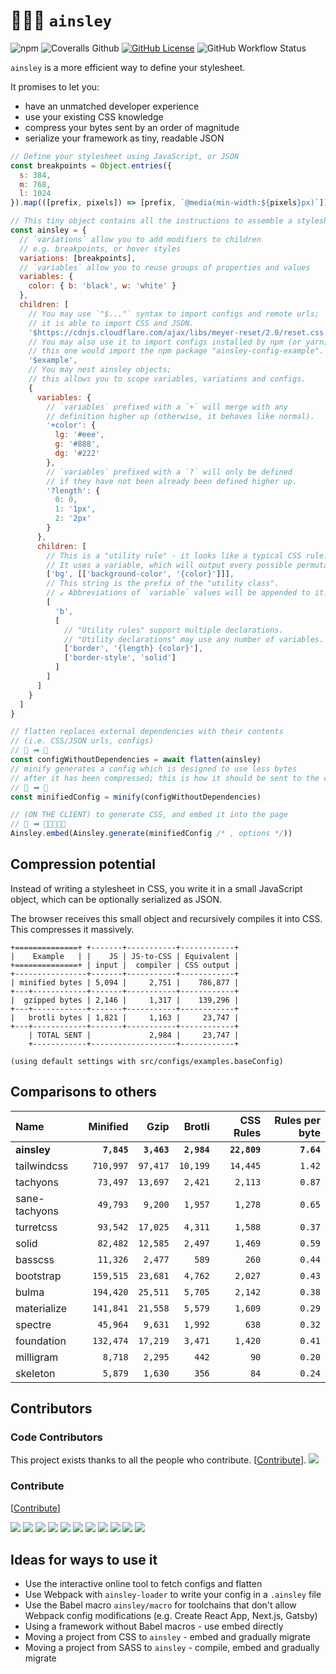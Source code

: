# 👨🏾‍🍳 `ainsley`

![npm](https://img.shields.io/npm/v/ainsley?style=flat-square)
![Coveralls Github](https://img.shields.io/coveralls/github/tbjgolden/ainsley?style=flat-square)
[![GitHub License](https://img.shields.io/github/license/tbjgolden/ainsley?style=flat-square)](https://github.com/tbjgolden/ainsley)
![GitHub Workflow Status](https://img.shields.io/github/workflow/status/tbjgolden/ainsley/Release?style=flat-square)

`ainsley` is a more efficient way to define your stylesheet.

It promises to let you:

- have an unmatched developer experience
- use your existing CSS knowledge
- compress your bytes sent by an order of magnitude
- serialize your framework as tiny, readable JSON

```js
// Define your stylesheet using JavaScript, or JSON
const breakpoints = Object.entries({
  s: 384,
  m: 768,
  l: 1024
}).map(([prefix, pixels]) => [prefix, `@media(min-width:${pixels}px)`])

// This tiny object contains all the instructions to assemble a stylesheet
const ainsley = {
  // `variations` allow you to add modifiers to children
  // e.g. breakpoints, or hover styles
  variations: [breakpoints],
  // `variables` allow you to reuse groups of properties and values
  variables: {
    color: { b: 'black', w: 'white' }
  },
  children: [
    // You may use `"$..."` syntax to import configs and remote urls;
    // it is able to import CSS and JSON.
    '$https://cdnjs.cloudflare.com/ajax/libs/meyer-reset/2.0/reset.css',
    // You may also use it to import configs installed by npm (or yarn);
    // this one would import the npm package "ainsley-config-example".
    '$example',
    // You may nest ainsley objects;
    // this allows you to scope variables, variations and configs.
    {
      variables: {
        // `variables` prefixed with a `+` will merge with any
        // definition higher up (otherwise, it behaves like normal).
        '+color': {
          lg: '#eee',
          g: '#888',
          dg: '#222'
        },
        // `variables` prefixed with a `?` will only be defined
        // if they have not been already been defined higher up.
        '?length': {
          0: 0,
          1: '1px',
          2: '2px'
        }
      },
      children: [
        // This is a "utility rule" - it looks like a typical CSS rule.
        // It uses a variable, which will output every possible permutation!
        ['bg', [['background-color', '{color}']]],
        // This string is the prefix of the "utility class".
        // ↙ Abbreviations of `variable` values will be appended to it.
        [
          'b',
          [
            // "Utility rules" support multiple declarations.
            // "Utility declarations" may use any number of variables.
            ['border', '{length} {color}'],
            ['border-style', 'solid']
          ]
        ]
      ]
    }
  ]
}

// flatten replaces external dependencies with their contents
// (i.e. CSS/JSON urls, configs)
// 💞 ➡ 💖
const configWithoutDependencies = await flatten(ainsley)
// minify generates a config which is designed to use less bytes
// after it has been compressed; this is how it should be sent to the client
// 💖 ➡ 💌
const minifiedConfig = minify(configWithoutDependencies)

// (ON THE CLIENT) to generate CSS, and embed it into the page
// 💌 ➡ 🧡💛💚💙💜
Ainsley.embed(Ainsley.generate(minifiedConfig /* , options */))
```

## Compression potential

Instead of writing a stylesheet in CSS, you write it in a small JavaScript
object, which can be optionally serialized as JSON.

The browser receives this small object and recursively compiles it into CSS.
This compresses it massively.

```none
+==============+ +-------+-----------+------------+
|    Example   | |    JS | JS-to-CSS | Equivalent |
+==============+ | input |  compiler | CSS output |
+----------------+-------+-----------+------------+
| minified bytes | 5,094 |     2,751 |    786,877 |
+---+------------+-------+-----------+------------+
|  gzipped bytes | 2,146 |     1,317 |    139,296 |
+---+------------+-------+-----------+------------+
|   brotli bytes | 1,821 |     1,163 |     23,747 |
+---+------------+-------+-----------+------------+
    | TOTAL SENT |             2,984 |     23,747 |
    +------------+-------------------+------------+

(using default settings with src/configs/examples.baseConfig)
```

## Comparisons to others

| **Name**      | **Minified** |    **Gzip** |  **Brotli** | **CSS Rules** | **Rules per byte** |
| :------------ | -----------: | ----------: | ----------: | ------------: | -----------------: |
| **ainsley**   |  **`7,845`** | **`3,463`** | **`2,984`** |  **`22,809`** |         **`7.64`** |
| tailwindcss   |    `710,997` |    `97,417` |    `10,199` |      `14,445` |             `1.42` |
| tachyons      |     `73,497` |    `13,697` |     `2,421` |       `2,113` |             `0.87` |
| sane-tachyons |     `49,793` |     `9,200` |     `1,957` |       `1,278` |             `0.65` |
| turretcss     |     `93,542` |    `17,025` |     `4,311` |       `1,588` |             `0.37` |
| solid         |     `82,482` |    `12,585` |     `2,497` |       `1,469` |             `0.59` |
| basscss       |     `11,326` |     `2,477` |       `589` |         `260` |             `0.44` |
| bootstrap     |    `159,515` |    `23,681` |     `4,762` |       `2,027` |             `0.43` |
| bulma         |    `194,420` |    `25,511` |     `5,705` |       `2,142` |             `0.38` |
| materialize   |    `141,841` |    `21,558` |     `5,579` |       `1,609` |             `0.29` |
| spectre       |     `45,964` |     `9,631` |     `1,992` |         `638` |             `0.32` |
| foundation    |    `132,474` |    `17,219` |     `3,471` |       `1,420` |             `0.41` |
| milligram     |      `8,718` |     `2,295` |       `442` |          `90` |             `0.20` |
| skeleton      |      `5,879` |     `1,630` |       `356` |          `84` |             `0.24` |

## Contributors

### Code Contributors

This project exists thanks to all the people who contribute.
[[Contribute](CONTRIBUTING.md)].
<a href="https://github.com/tbjgolden/ainsley/graphs/contributors"><img src="https://opencollective.com/ainsley/contributors.svg?width=890&button=false" /></a>

### Contribute

[[Contribute](https://opencollective.com/ainsley/contribute)]

<a href="https://opencollective.com/ainsley"><img src="https://opencollective.com/ainsley/individuals.svg?width=890"></a>
<a href="https://opencollective.com/ainsley/organization/0/website"><img src="https://opencollective.com/ainsley/organization/0/avatar.svg"></a>
<a href="https://opencollective.com/ainsley/organization/1/website"><img src="https://opencollective.com/ainsley/organization/1/avatar.svg"></a>
<a href="https://opencollective.com/ainsley/organization/2/website"><img src="https://opencollective.com/ainsley/organization/2/avatar.svg"></a>
<a href="https://opencollective.com/ainsley/organization/3/website"><img src="https://opencollective.com/ainsley/organization/3/avatar.svg"></a>
<a href="https://opencollective.com/ainsley/organization/4/website"><img src="https://opencollective.com/ainsley/organization/4/avatar.svg"></a>
<a href="https://opencollective.com/ainsley/organization/5/website"><img src="https://opencollective.com/ainsley/organization/5/avatar.svg"></a>
<a href="https://opencollective.com/ainsley/organization/6/website"><img src="https://opencollective.com/ainsley/organization/6/avatar.svg"></a>
<a href="https://opencollective.com/ainsley/organization/7/website"><img src="https://opencollective.com/ainsley/organization/7/avatar.svg"></a>
<a href="https://opencollective.com/ainsley/organization/8/website"><img src="https://opencollective.com/ainsley/organization/8/avatar.svg"></a>
<a href="https://opencollective.com/ainsley/organization/9/website"><img src="https://opencollective.com/ainsley/organization/9/avatar.svg"></a>

## Ideas for ways to use it

- Use the interactive online tool to fetch configs and flatten
- Use Webpack with `ainsley-loader` to write your config in a `.ainsley` file
- Use the Babel macro `ainsley/macro` for toolchains that don't allow Webpack
  config modifications (e.g. Create React App, Next.js, Gatsby)
- Using a framework without Babel macros - use embed directly
- Moving a project from CSS to `ainsley` - embed and gradually migrate
- Moving a project from SASS to `ainsley` - compile, embed and gradually migrate
